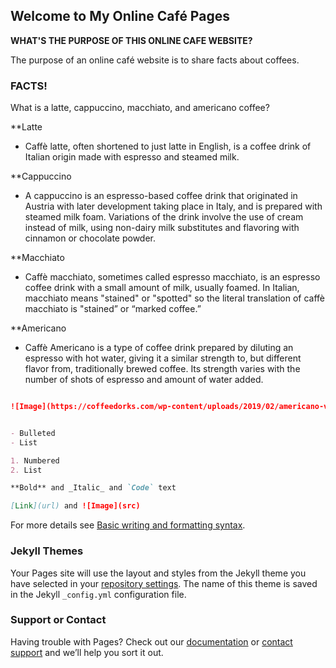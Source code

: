 ## Welcome to My Online Café Pages

**WHAT'S THE PURPOSE OF THIS ONLINE CAFE WEBSITE?**

The purpose of an online café website is to share facts about coffees. 


### FACTS!

What is a latte, cappuccino, macchiato, and americano coffee?

**Latte
- Caffè latte, often shortened to just latte in English, is a coffee drink of Italian origin made with espresso and steamed milk.

**Cappuccino
- A cappuccino is an espresso-based coffee drink that originated in Austria with later development taking place in Italy, and is prepared with steamed milk foam. Variations of the drink involve the use of cream instead of milk, using non-dairy milk substitutes and flavoring with cinnamon or chocolate powder.

**Macchiato
- Caffè macchiato, sometimes called espresso macchiato, is an espresso coffee drink with a small amount of milk, usually foamed. In Italian, macchiato means "stained" or "spotted" so the literal translation of caffè macchiato is "stained” or “marked coffee.”

**Americano
- Caffè Americano is a type of coffee drink prepared by diluting an espresso with hot water, giving it a similar strength to, but different flavor from, traditionally brewed coffee. Its strength varies with the number of shots of espresso and amount of water added.

```markdown

![Image](https://coffeedorks.com/wp-content/uploads/2019/02/americano-vs-latte-.jpg)


- Bulleted
- List

1. Numbered
2. List

**Bold** and _Italic_ and `Code` text

[Link](url) and ![Image](src)
```

For more details see [Basic writing and formatting syntax](https://docs.github.com/en/github/writing-on-github/getting-started-with-writing-and-formatting-on-github/basic-writing-and-formatting-syntax).

### Jekyll Themes

Your Pages site will use the layout and styles from the Jekyll theme you have selected in your [repository settings](https://github.com/lmscedu/LaysWebsite/settings/pages). The name of this theme is saved in the Jekyll `_config.yml` configuration file.

### Support or Contact

Having trouble with Pages? Check out our [documentation](https://docs.github.com/categories/github-pages-basics/) or [contact support](https://support.github.com/contact) and we’ll help you sort it out.
